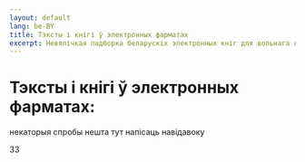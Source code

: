 ```yaml
---
layout: default
lang: be-BY
title: Тэксты і кнігі ў электронных фарматах
excerpt: Невялічкая падборка беларускіх электронных кніг для вольнага карыстання, belarusian books epub
---
```


# Тэксты і кнігі ў электронных фарматах:


некаторыя спробы нешта тут напісаць навідавоку

33
